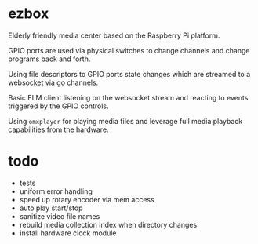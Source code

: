 # ezbox
Elderly friendly media center based on the Raspberry Pi platform.

GPIO ports are used via physical switches to change channels and change programs back and forth.

Using file descriptors to GPIO ports state changes which are streamed to a websocket via go channels.

Basic ELM client listening on the websocket stream and reacting to events triggered by the GPIO controls. 

Using `omxplayer` for playing media files and leverage full media playback capabilities from the hardware.

# todo
* tests
* uniform error handling
* speed up rotary encoder via mem access
* auto play start/stop
* sanitize video file names
* rebuild media collection index when directory changes
* install hardware clock module